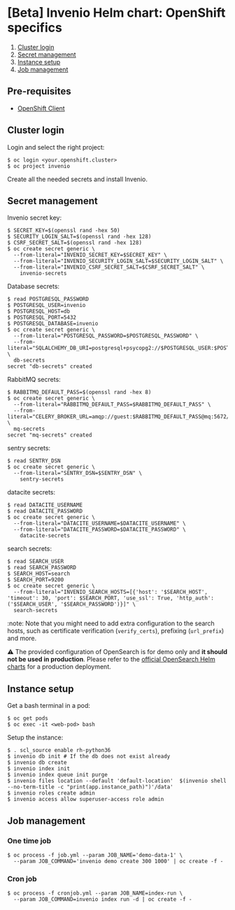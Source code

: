 # [Beta] Invenio Helm chart: OpenShift specifics

1. [Cluster login](#cluster-login)
2. [Secret management](#secret-management)
3. [Instance setup](#instance-setup)
4. [Job management](#job-management)

## Pre-requisites

- [OpenShift Client](https://docs.openshift.com/container-platform/latest/cli_reference/openshift_cli/getting-started-cli.html#cli-installing-cli_cli-developer-commands)

## Cluster login

Login and select the right project:

```console
$ oc login <your.openshift.cluster>
$ oc project invenio
```

Create all the needed secrets and install Invenio.

## Secret management

Invenio secret key:

```console
$ SECRET_KEY=$(openssl rand -hex 50)
$ SECURITY_LOGIN_SALT=$(openssl rand -hex 128)
$ CSRF_SECRET_SALT=$(openssl rand -hex 128)
$ oc create secret generic \
  --from-literal="INVENIO_SECRET_KEY=$SECRET_KEY" \
  --from-literal="INVENIO_SECURITY_LOGIN_SALT=$SECURITY_LOGIN_SALT" \
  --from-literal="INVENIO_CSRF_SECRET_SALT=$CSRF_SECRET_SALT" \
    invenio-secrets
```

Database secrets:

```console
$ read POSTGRESQL_PASSWORD
$ POSTGRESQL_USER=invenio
$ POSTGRESQL_HOST=db
$ POSTGRESQL_PORT=5432
$ POSTGRESQL_DATABASE=invenio
$ oc create secret generic \
  --from-literal="POSTGRESQL_PASSWORD=$POSTGRESQL_PASSWORD" \
  --from-literal="SQLALCHEMY_DB_URI=postgresql+psycopg2://$POSTGRESQL_USER:$POSTGRESQL_PASSWORD@$POSTGRESQL_HOST:$POSTGRESQL_PORT/$POSTGRESQL_DATABASE" \
  db-secrets
secret "db-secrets" created
```

RabbitMQ secrets:

```console
$ RABBITMQ_DEFAULT_PASS=$(openssl rand -hex 8)
$ oc create secret generic \
  --from-literal="RABBITMQ_DEFAULT_PASS=$RABBITMQ_DEFAULT_PASS" \
  --from-literal="CELERY_BROKER_URL=amqp://guest:$RABBITMQ_DEFAULT_PASS@mq:5672/" \
  mq-secrets
secret "mq-secrets" created
```

sentry secrets:

```
$ read SENTRY_DSN
$ oc create secret generic \
  --from-literal="SENTRY_DSN=$SENTRY_DSN" \
    sentry-secrets
```

datacite secrets:

```
$ read DATACITE_USERNAME
$ read DATACITE_PASSWORD
$ oc create secret generic \
  --from-literal="DATACITE_USERNAME=$DATACITE_USERNAME" \
  --from-literal="DATACITE_PASSWORD=$DATACITE_PASSWORD" \
    datacite-secrets
```

search secrets:

```console
$ read SEARCH_USER
$ read SEARCH_PASSWORD
$ SEARCH_HOST=search
$ SEARCH_PORT=9200
$ oc create secret generic \
  --from-literal="INVENIO_SEARCH_HOSTS=[{'host': '$SEARCH_HOST', 'timeout': 30, 'port': $SEARCH_PORT, 'use_ssl': True, 'http_auth':('$SEARCH_USER', '$SEARCH_PASSWORD')}]" \
  search-secrets
```

:note: Note that you might need to add extra configuration to the
search hosts, such as certificate verification (`verify_certs`),
prefixing (`url_prefix`) and more.

:warning: The provided configuration of OpenSearch is for demo only and **it should
not be used in production**. Please refer to the [official OpenSearch Helm charts](https://opensearch.org/docs/latest/opensearch/install/helm/) for a production deployment.

## Instance setup

Get a bash terminal in a pod:

```console
$ oc get pods
$ oc exec -it <web-pod> bash
```

Setup the instance:

``` console
$ . scl_source enable rh-python36
$ invenio db init # If the db does not exist already
$ invenio db create
$ invenio index init
$ invenio index queue init purge
$ invenio files location --default 'default-location'  $(invenio shell --no-term-title -c "print(app.instance_path)")'/data'
$ invenio roles create admin
$ invenio access allow superuser-access role admin
```

## Job management

### One time job

``` console
$ oc process -f job.yml --param JOB_NAME='demo-data-1' \
  --param JOB_COMMAND='invenio demo create 300 1000' | oc create -f -
```

### Cron job

``` console
$ oc process -f cronjob.yml --param JOB_NAME=index-run \
  --param JOB_COMMAND=invenio index run -d | oc create -f -
```
